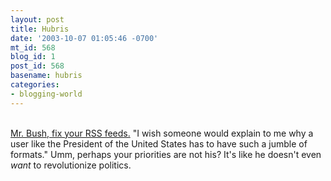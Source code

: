 ```yaml
---
layout: post
title: Hubris
date: '2003-10-07 01:05:46 -0700'
mt_id: 568
blog_id: 1
post_id: 568
basename: hubris
categories:
- blogging-world
---
```

<br /><a href="http://scriptingnews.userland.com/2003/10/07#When:5:56:47AM">Mr. Bush, fix your RSS feeds.</a> "I wish someone would explain to me why a user like the President of the United States has to have such a jumble of formats." Umm, perhaps your priorities are not his? It's like he doesn't even <em>want</em> to revolutionize politics.<br /><br /><br />
